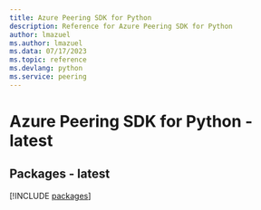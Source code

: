 ```yaml
---
title: Azure Peering SDK for Python
description: Reference for Azure Peering SDK for Python
author: lmazuel
ms.author: lmazuel
ms.data: 07/17/2023
ms.topic: reference
ms.devlang: python
ms.service: peering
---
```

# Azure Peering SDK for Python - latest
## Packages - latest
[!INCLUDE [packages](peering-index.md)]